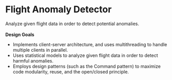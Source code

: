 # Flight Anomaly Detector
Analyze given flight data in order to detect potential anomalies.
<br><br>
<b>Design Goals</b>
* Implements client-server architecture, and uses multithreading to handle multiple clients in parallel.
* Uses statistical models to analyze given flight data in order to detect harmful anomalies.
* Employs design patterns (such as the Command pattern) to maximize code modularity, reuse, and the open/closed principle.
